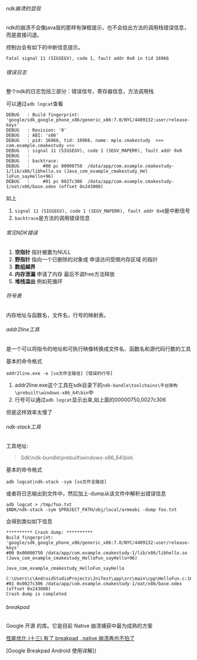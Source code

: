 ###### ndk崩溃的显现

ndk的崩溃不会像java层的那样有弹框提示，也不会给出方法的调用栈错误信息，而是直接闪退。

控制台会有如下的中断信息提示。

```
Fatal signal 11 (SIGSEGV), code 1, fault addr 0x0 in tid 16966
```

###### 错误日志

整个ndk的日志包括三部分：错误信号，寄存器信息，方法调用栈

可以通过`adb logcat`查看

```
DEBUG   : Build fingerprint: 'google/sdk_google_phone_x86/generic_x86:7.0/NYC/4409132:user/release-keys'
DEBUG   : Revision: '0'
DEBUG   : ABI: 'x86'
DEBUG   : pid: 16966, tid: 16966, name: mple.cmakestudy  >>> com.example.cmakestudy <<<
DEBUG   : signal 11 (SIGSEGV), code 1 (SEGV_MAPERR), fault addr 0x0
DEBUG   :
DEBUG   : backtrace:
DEBUG   :     #00 pc 00000750  /data/app/com.example.cmakestudy-1/lib/x86/libhello.so (Java_com_example_cmakestudy_Hel
loFun_sayHello+96)
DEBUG   :     #01 pc 0027c306  /data/app/com.example.cmakestudy-1/oat/x86/base.odex (offset 0x243000)
```

如上

1. `signal 11 (SIGSEGV), code 1 (SEGV_MAPERR), fault addr 0x0`是中断信号
2. `backtrace`是方法的调用错误信息



###### 常见NDK错误

1. **空指针**  指针被置为NULL
2. **野指针** 指向一个已删除的对象或 申请访问受限内存区域 的指针
3. **数组越界**
4. **内存泄漏** 申请了内存 最后不调free方法释放
5. **堆栈溢出** 例如死循环



###### 符号表

内存地址与函数名，文件名，行号的映射表。





###### addr2line工具

是一个可以将指令的地址和可执行映像转换成文件名、函数名和源代码行数的工具

基本的命令格式

```
addr2line.exe -e [so文件全路径] [错误的行号] 
```

1. addr2line.exe这个工具在sdk目录下的`ndk-bundle\toolchains\平台架构\prebuilt\windows-x86_64\bin`中
2. 行号可以通过`adb logcat`显示出来,如上面的00000750,0027c306

但是这样效率太慢了



###### ndk-stack工具

工具地址:

> Sdk\ndk-bundle\prebuilt\windows-x86_64\bin\



基本的命令格式

```
adb logcat|ndk-stack -sym [so文件全路径]
```

或者将日志输出到文件中，然后加上-dump从该文件中解析出错误信息

```
adb logcat > /tmp/foo.txt
$NDK/ndk-stack -sym $PROJECT_PATH/obj/local/armeabi -dump foo.txt
```



会得到类似如下信息

```
********** Crash dump: **********
Build fingerprint: 'google/sdk_google_phone_x86/generic_x86:7.0/NYC/4409132:user/release-keys'
#00 0x00000750 /data/app/com.example.cmakestudy-1/lib/x86/libhello.so (Java_com_example_cmakestudy_HelloFun_sayHello+96)
                                                                       Java_com_example_cmakestudy_HelloFun_sayHello
                                                                       C:\Users\c\AndroidStudioProjects\JniTest\app\src\main\cpp\HelloFun.c:16:13
#01 0x0027c306 /data/app/com.example.cmakestudy-1/oat/x86/base.odex (offset 0x243000)
Crash dump is completed

```

###### breakpad

Google 开源 的库。它是目前 Native 崩溃捕获中最为成熟的方案

[性能优化 (十三) 有了 breakpad , native 崩溃再也不怕了](<https://juejin.im/post/5d811f82518825446d0d15e1>)

[Google Breakpad Android 使用详解](